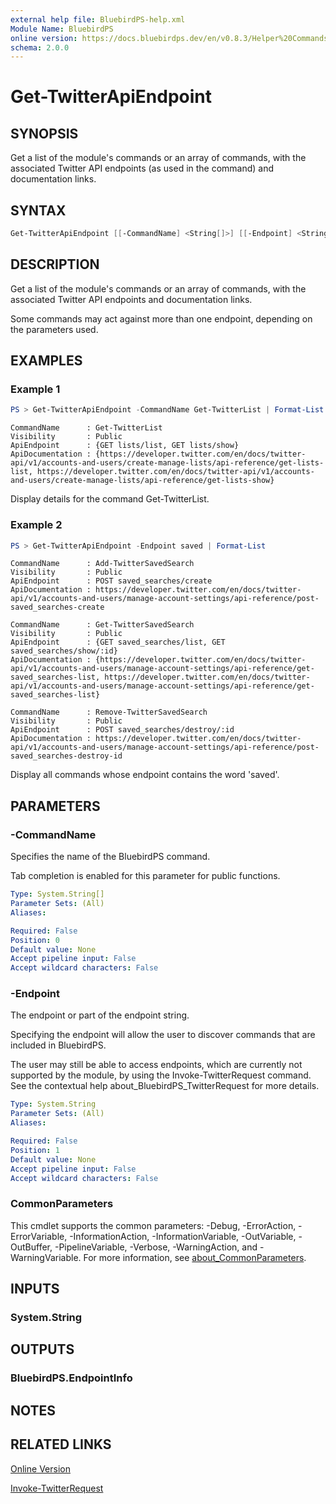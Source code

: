```yaml
---
external help file: BluebirdPS-help.xml
Module Name: BluebirdPS
online version: https://docs.bluebirdps.dev/en/v0.8.3/Helper%20Commands/Get-TwitterApiEndpoint
schema: 2.0.0
---
```


# Get-TwitterApiEndpoint

## SYNOPSIS

Get a list of the module's commands or an array of commands, with the associated Twitter API endpoints (as used in the command) and documentation links.

## SYNTAX

```powershell
Get-TwitterApiEndpoint [[-CommandName] <String[]>] [[-Endpoint] <String>] [<CommonParameters>]
```

## DESCRIPTION

Get a list of the module's commands or an array of commands, with the associated Twitter API endpoints and documentation links.

Some commands may act against more than one endpoint, depending on the parameters used.

## EXAMPLES

### Example 1

```powershell
PS > Get-TwitterApiEndpoint -CommandName Get-TwitterList | Format-List
```

```text
CommandName      : Get-TwitterList
Visibility       : Public
ApiEndpoint      : {GET lists/list, GET lists/show}
ApiDocumentation : {https://developer.twitter.com/en/docs/twitter-api/v1/accounts-and-users/create-manage-lists/api-reference/get-lists-list, https://developer.twitter.com/en/docs/twitter-api/v1/accounts-and-users/create-manage-lists/api-reference/get-lists-show}
```

Display details for the command Get-TwitterList.

### Example 2

```powershell
PS > Get-TwitterApiEndpoint -Endpoint saved | Format-List
```

```text
CommandName      : Add-TwitterSavedSearch
Visibility       : Public
ApiEndpoint      : POST saved_searches/create
ApiDocumentation : https://developer.twitter.com/en/docs/twitter-api/v1/accounts-and-users/manage-account-settings/api-reference/post-saved_searches-create

CommandName      : Get-TwitterSavedSearch
Visibility       : Public
ApiEndpoint      : {GET saved_searches/list, GET saved_searches/show/:id}
ApiDocumentation : {https://developer.twitter.com/en/docs/twitter-api/v1/accounts-and-users/manage-account-settings/api-reference/get-saved_searches-list, https://developer.twitter.com/en/docs/twitter-api/v1/accounts-and-users/manage-account-settings/api-reference/get-saved_searches-list}

CommandName      : Remove-TwitterSavedSearch
Visibility       : Public
ApiEndpoint      : POST saved_searches/destroy/:id
ApiDocumentation : https://developer.twitter.com/en/docs/twitter-api/v1/accounts-and-users/manage-account-settings/api-reference/post-saved_searches-destroy-id
```

Display all commands whose endpoint contains the word 'saved'.

## PARAMETERS

### -CommandName

Specifies the name of the BluebirdPS command.

Tab completion is enabled for this parameter for public functions.

```yaml
Type: System.String[]
Parameter Sets: (All)
Aliases:

Required: False
Position: 0
Default value: None
Accept pipeline input: False
Accept wildcard characters: False
```

### -Endpoint

The endpoint or part of the endpoint string.

Specifying the endpoint will allow the user to discover commands that are included in BluebirdPS.

The user may still be able to access endpoints, which are currently not supported by the module, by using the Invoke-TwitterRequest command.
See the contextual help about_BluebirdPS_TwitterRequest for more details.

```yaml
Type: System.String
Parameter Sets: (All)
Aliases:

Required: False
Position: 1
Default value: None
Accept pipeline input: False
Accept wildcard characters: False
```

### CommonParameters

This cmdlet supports the common parameters: -Debug, -ErrorAction, -ErrorVariable, -InformationAction, -InformationVariable, -OutVariable, -OutBuffer, -PipelineVariable, -Verbose, -WarningAction, and -WarningVariable. For more information, see [about_CommonParameters](http://go.microsoft.com/fwlink/?LinkID=113216).

## INPUTS

### System.String

## OUTPUTS

### BluebirdPS.EndpointInfo

## NOTES

## RELATED LINKS

[Online Version](https://docs.bluebirdps.dev/en/v0.8.3/Helper%20Commands/Get-TwitterApiEndpoint)

[Invoke-TwitterRequest](https://docs.bluebirdps.dev/en/v0.8.3/Supporting%20Commands/Invoke-TwitterRequest)
